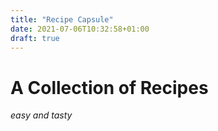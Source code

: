 ```yaml
---
title: "Recipe Capsule"
date: 2021-07-06T10:32:58+01:00
draft: true
---
```


# A Collection of Recipes
*easy and tasty* 